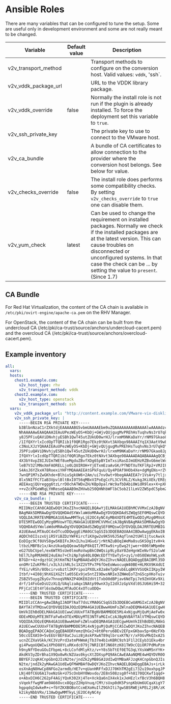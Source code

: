 # Ansible Roles

There are many variables that can be configured to tune the setup.
Some are useful only in development environment and some are not really meant
to be changed.

| Variable                       | Default value | Description                                                                                                                   |
| -----------------------------  | ------------- | ----------------------------------------------------------------------------------------------------------------------------- |
| v2v_transport_method           |               | Transport methods to configure on the conversion host. Valid values: `vddk`, 'ssh`.                                           |
| v2v_vddk_package_url           |               | URL to the VDDK library package.                                                                                              |
| v2v_vddk_override              | false         | Normally the install role is not run if the plugin is already installed. To force the deployment set this variable to `true`. |
| v2v_ssh_private_key            |               | The private key to use to connect to the VMware host.                                                                         |
| v2v_ca_bundle                  |               | A bundle of CA certificates to allow connection to the provider where the conversion host belongs. See below for value.       | 
| v2v_checks_override            | false         | The install role does performs some compatibility checks. By setting `v2v_checks_override` to `true` one can disable them.    |
| v2v_yum_check                  | latest        | Can be used to change the requirement on installed packages. Normally we check if the installed packages are at the latest version. This can cause troubles on disconnected or unconfigured systems. In that case the check can be ... by setting the value to `present`. (Since 1.7) |

## CA Bundle

For Red Hat Virtualization, the content of the CA chain is available in
`/etc/pki/ovirt-engine/apache-ca.pem` on the RHV Manager.

For OpenStack, the content of the CA chain can be built from the
undercloud CA (/etc/pki/ca-trust/source/anchors/undercloud-cacert.pem) and
the overcloud CA (/etc/pki/ca-trust/source/anchors/overcloud-cacert.pem).


## Example inventory

```yaml
all:
  vars:
  hosts:
    chost1.example.com:
      v2v_host_type: rhv
      v2v_transport_method: vddk
    chost2.example.com:
      v2v_host_type: openstack
      v2v_transport_method: ssh
  vars:
    v2v_vddk_package_url: "http://content.example.com/VMware-vix-disklib-6.5.2-6195444.x86_64.tar.gz"
    v2v_ssh_private_key: |
      -----BEGIN RSA PRIVATE KEY-----
      b3BlbnNzaC1rZXktdjEAAAAABG5vbmUAAAAEbm9uZQAAAAAAAAABAAAAlwAAAAdzc2gtcn
      NhAAAAAwEAAQAAAIEAuUPezWEyOS+KbDj+GWjvQUjgugMvPREhHsTuqhvNs3rU7qkQYit6
      y8J5PFiuQAViDNvhjyESBh1QwT45utZUkUD0wrHJ/lrxmM9NKaDaYr/rNM97Gkao8Jp9aq
      /1IfQXYrlxIcdOpTTQRIib1f0QR1Rgo7Ekz0tNXvt3AXbqo98AAAIYq1X3AatV9wEAAAAH
      c3NoLXJzYQAAAIEAuUPezWEyOS+KbDj+GWjvQUjgugMvPREhHsTuqhvNs3rU7qkQYit6y8
      J5PFiuQAViDNvhjyESBh1QwT45utZUkUD0wrHJ/lrxmM9NKaDaYr/rNM97Gkao8Jp9aq/1
      IfQXYrlxIcdOpTTQRIib1f0QR1Rgo7Ekz0tNXvt3AXbqo98AAAADAQABAAAAgQCBjwQVrn
      4X3bY4vpZ8IJUIm7WEf8ueMgduZBvfXDg65pBYImTxsiRasDJmUEHzRZBvG6melWrsWb3q
      leB7V32lMNxXmFAORELLjo0LQUIROH+YjETxmEzaAvGK/PfNDTXuTKFlRp2+VMJIF+S0V/
      S4AsJ6YZkxH78RoexiYHFYMQAAAEEAtGPkFquU/Qy4POAf9HOb4Xe+dgMgENs+rZV3gzeD
      7wnQP1M7sZwGKhde+BlhiuSgkUW6+2Am/ui7nvOwt+9begAAAEEA7r1VsA+y7tljxwHWYT
      8lx5NIfFCfIaB3VpvlBltBxI0T56qMBxVIPoEgCcFL3CVtRLZ/KukgJKiXEk/EREgNFwAA
      AEEAxqjQUreggg6tzLrrDOchATWDxZH/KBpOpalrWc9afbDAbiOWidR9lex+X+pXHa1kYM
      ++vZcXPGeWRqLYHReseQAAAB9mZHVwb250QHNhbWFlbC5ob21lLmV2ZW5pdC5pbmZvAQI=
      -----END RSA PRIVATE KEY-----
    v2v_ca_bundle: |
      -----BEGIN TRUSTED CERTIFICATE-----
      MIIDNzCCAh8CAQEwDQYJKoZIhvcNAQELBQAwYjELMAkGA1UEBhMCVVMxCzAJBgNV
      BAgMAk5DMRAwDgYDVQQHDAdSYWxlaWdoMRAwDgYDVQQKDAdSZWQgSEF0MQswCQYD
      VQQLDAJRRTEVMBMGA1UEAwwMMTkyLjE2OC4yNC4yMB4XDTE4MTEwODIyMzg0MVoX
      DTE5MTEwODIyMzg0MVowYTELMAkGA1UEBhMCVVMxCzAJBgNVBAgMAk5DMRAwDgYD
      VQQHDAdSYWxlaWdoMRAwDgYDVQQKDAdSZWQgSEF0MQswCQYDVQQLDAJRRTEUMBIG
      A1UEAwwLMTAuOC4xOTcuODQwggEiMA0GCSqGSIb3DQEBAQUAA4IBDwAwggEKAoIB
      AQDCh0IIszxUjiR5YiBZDzYWFKircfiKXgw2o9K5V6J5Aqflnm2tUHl1jtucAwsk
      EoDIgc9Cf8UVS8gw5KBIFxJKnILhu1HGud/jrNtNZuBOq1WeMa8suSKSOg1tvH+k
      ltbzLMBFBz1x/AnzUkadpQQeaw58pP8kQIT/MTkw9i+yEwq2tjwer+806tWMpm0e
      eG27UbCVpel/ex6WTR5sUe0lmoRoVwpBkC0WQsip9Ly8aY0ZeHgnWIeNvf52olwW
      hEl7LhpRMUH0E24uEAo7+ChiNp7q640L0QWcEDfTYEwTyS+zy1/n0S0EWohWLyxR
      B7GDr+4z+dgztGCjKtKmTN2fAgMBAAEwDQYJKoZIhvcNAQELBQADggEBAIBMl35D
      onOMr1ZuKFMnl/x3LhJihRL5c1XZ2VTPx7P6fOeEoWwocuqW40BE+HLMXX9K4dUI
      fYEi/vRSh/8Obcirvobztl2KPripo1PXOLx82a8eTpQFubELqBKVVSUQkIIKpyIW
      Itbf/+4I08j9hXG1XGZtla05SEx9je5ntZI9DwsNRIe3ZNWeEoTZnG5cpXKoTuiv
      ZSBZV5uygZ6yGv7hnoqVRNXZP4OKE0ZdVt1TxbO0dBPjav6NdTpi7e9ZmVGKv9Xi
      drf/14FoGeDsU2zXLQ/UAqlzaAqx1NAtp99wnX3yI2dXJzGpVXdl0SJU6Hi5M+32
      PFjCzC1Et4Yl6sUwDQwLMTAuOC4xOTcuODQ=
      -----END TRUSTED CERTIFICATE-----
      -----BEGIN TRUSTED CERTIFICATE-----
      MIIDlzCCAn+gAwIBAgIJAOP7AaT7dsLYMA0GCSqGSIb3DQEBCwUAMGIxCzAJBgNV
      BAYTAlVTMQswCQYDVQQIDAJOQzEQMA4GA1UEBwwHUmFsZWlnaDEQMA4GA1UECgwH
      UmVkIEhBdDELMAkGA1UECwwCUUUxFTATBgNVBAMMDDE5Mi4xNjguMjQuMjAeFw0x
      ODExMDUyMTE3NTFaFw0xOTExMDUyMTE3NTFaMGIxCzAJBgNVBAYTAlVTMQswCQYD
      VQQIDAJOQzEQMA4GA1UEBwwHUmFsZWlnaDEQMA4GA1UECgwHUmVkIEhBdDELMAkG
      A1UECwwCUUUxFTATBgNVBAMMDDE5Mi4xNjguMjQuMjCCASIwDQYJKoZIhvcNAQEB
      BQADggEPADCCAQoCggEBAODRYemzQhGx2+8t0Peru6BEv2EFpxGKbav5p+6NzFXb
      50ccUIXA59+5vEEUr8EF8aCJuizBjAskPXwAT89qlbrsxKfN/r/xFOGvMkQ3xA2S
      ucnZCZXaVGkk/KC3VzPrd3atmPHWmAjTb37m4b1vKBRC9zh1F1l2CEyb31Eku4br
      gi4PwqoUQWIwiXPhD88YLuRKxdc079j7NRICBfJN68tzK81TW9cCQiOR7PdMuPzm
      h9nyNfYDeuGOuIFbpmL+8cLCofdMlyKtz/v+Y8s5bTtEf0ETG3qLYXskWM5nYYK+
      AkdKV3yZDrBha1X9Qo8wRcNZUas0kycXtZOXspPQ9AkCAwEAAaNQME4wHQYDVR0O
      BBYEFJzqK4CnpGbnQJIsN2te/jndZk2yMB8GA1UdIwQYMBaAFJzqK4CnpGbnQJIs
      N2te/jndZk2yMAwGA1UdEwQFMAMBAf8wDQYJKoZIhvcNAQELBQADggEBAJs+irLk
      osXnAqN8HwCp8NFGo2armdb/HE7v+qUanHRFfxDJJ70KhTM2gEi732u19oxhpgJP
      LNj40fC6U6A17oeNzGk+U75cOnbHY0Wovdo/2E8n508zsg0f+h8170QCKwf1qqd+
      o+AbxDIH6C262pF4AGjYQxK302Xj4Te+XckQa6nIX4xk1xJeHEzlxfBcV3h6BQH8
      sVqekffwgMFam9A66Ovcx8QgzZ2HpVnuq/CMY/sUxp0dK5PsnpKbUm6UCqaXigY7
      hgpqdqIdwkeR+c+fbYZKXBOBotCcmEXoHuIlZ9GhIti7gwSBSRWEjkPEL2j8R/zK
      k2ikyNbbVRx/13AwDgwMMTkyLjE2OC4yNC4y
      -----END TRUSTED CERTIFICATE-----
```

